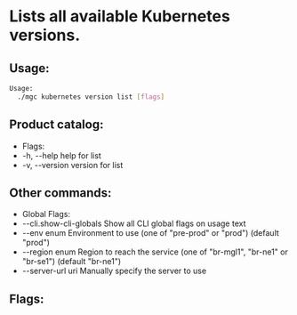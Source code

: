 # Lists all available Kubernetes versions.

## Usage:
```bash
Usage:
  ./mgc kubernetes version list [flags]
```

## Product catalog:
- Flags:
- -h, --help      help for list
- -v, --version   version for list

## Other commands:
- Global Flags:
- --cli.show-cli-globals   Show all CLI global flags on usage text
- --env enum               Environment to use (one of "pre-prod" or "prod") (default "prod")
- --region enum            Region to reach the service (one of "br-mgl1", "br-ne1" or "br-se1") (default "br-ne1")
- --server-url uri         Manually specify the server to use

## Flags:
```bash

```

